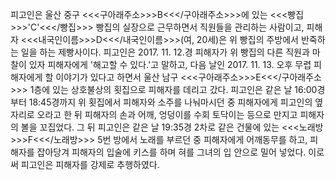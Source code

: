 피고인은 울산 중구 <<<구아래주소>>>B<<</구아래주소>>>에 있는 <<<빵집>>>'C'<<</빵집>>> 빵집의 실장으로 근무하면서 직원들을 관리하는 사람이고, 피해자 <<<내국인이름>>>D<<</내국인이름>>>(여, 20세)은 위 빵집의 주방에서 반죽하는 일을 하는 제빵사이다.
피고인은 2017. 11. 12.경 피해자가 위 빵집의 다른 직원과 마찰이 있자 피해자에게 '해고할 수 있다.'고 말하고, 다음 날인 2017. 11. 13. 오후 무렵 피해자에게 할 이야기가 있다고 하면서 울산 남구 <<<구아래주소>>>E<<</구아래주소>>> 1층에 있는 상호불상의 횟집으로 피해자를 데리고 갔다.
피고인은 같은 날 16:00경부터 18:45경까지 위 횟집에서 피해자와 소주를 나눠마시던 중 피해자에게 피고인의 옆자리로 오라고 한 뒤 피해자의 손과 어깨, 엉덩이를 수회 토닥이는 등으로 만지고 피해자의 볼을 꼬집었다.
그 뒤 피고인은 같은 날 19:35경 2차로 같은 건물에 있는 <<<노래방>>>F<<</노래방>>> 5번 방에서 노래를 부르던 중 피해자에게 어깨동무를 하고, 피해자를 잡아당겨 피해자의 입술에 키스를 하며 혀를 그녀의 입 안으로 밀어 넣었다.
이로써 피고인은 피해자를 강제로 추행하였다.